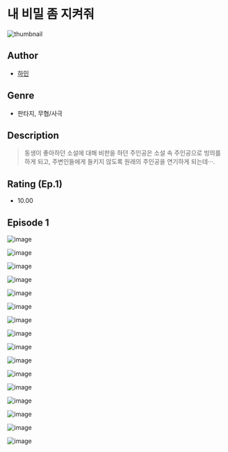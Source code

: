 # 내 비밀 좀 지켜줘
![thumbnail](https://image-comic.pstatic.net/user_contents_data/challenge_comic/2023/05/25/304716/upload_3919033496071659878_480x623.jpeg)

## Author
- [하민](https://comic.naver.com/artistTitle?id=304716)

## Genre
- 판타지, 무협/사극

## Description
> 동생이 좋아하던 소설에 대해 비판을 하던 주인공은 소설 속 주인공으로 빙의를 하게 되고, 주변인들에게 들키지 않도록 원래의 주인공을 연기하게 되는데···.


## Rating (Ep.1)
- 10.00

## Episode 1
![image](https://image-comic.pstatic.net/user_contents_data/challenge_comic/2023/05/25/304716/upload_3689069525957109296.jpeg)

![image](https://image-comic.pstatic.net/user_contents_data/challenge_comic/2023/05/25/304716/upload_7076339417184559670.jpeg)

![image](https://image-comic.pstatic.net/user_contents_data/challenge_comic/2023/05/25/304716/upload_3688784760998814006.jpeg)

![image](https://image-comic.pstatic.net/user_contents_data/challenge_comic/2023/05/25/304716/upload_3689352101180682805.jpeg)

![image](https://image-comic.pstatic.net/user_contents_data/challenge_comic/2023/05/25/304716/upload_4121129427530768998.jpeg)

![image](https://image-comic.pstatic.net/user_contents_data/challenge_comic/2023/05/25/304716/upload_7077460013541778532.jpeg)

![image](https://image-comic.pstatic.net/user_contents_data/challenge_comic/2023/05/25/304716/upload_7292507801249014117.jpeg)

![image](https://image-comic.pstatic.net/user_contents_data/challenge_comic/2023/05/25/304716/upload_7161060065044620388.jpeg)

![image](https://image-comic.pstatic.net/user_contents_data/challenge_comic/2023/05/25/304716/upload_7292793652766783330.jpeg)

![image](https://image-comic.pstatic.net/user_contents_data/challenge_comic/2023/05/25/304716/upload_4063709430064428337.jpeg)

![image](https://image-comic.pstatic.net/user_contents_data/challenge_comic/2023/05/25/304716/upload_7219608183086725169.jpeg)

![image](https://image-comic.pstatic.net/user_contents_data/challenge_comic/2023/05/25/304716/upload_7161395643861459251.jpeg)

![image](https://image-comic.pstatic.net/user_contents_data/challenge_comic/2023/05/25/304716/upload_7149008356898060337.jpeg)

![image](https://image-comic.pstatic.net/user_contents_data/challenge_comic/2023/05/25/304716/upload_7293408292665635379.jpeg)

![image](https://image-comic.pstatic.net/user_contents_data/challenge_comic/2023/05/25/304716/upload_7161675826754367798.jpeg)

![image](https://image-comic.pstatic.net/user_contents_data/challenge_comic/2023/05/25/304716/upload_3559641841768097123.jpeg)
